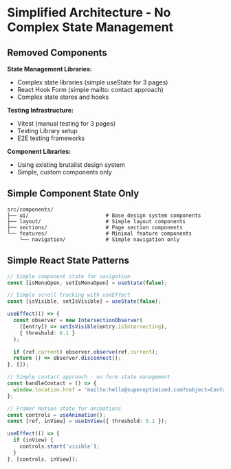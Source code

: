 # Simplified Architecture - No Complex State Management

## Removed Components

**State Management Libraries:**
- Complex state libraries (simple useState for 3 pages)
- React Hook Form (simple mailto: contact approach)
- Complex state stores and hooks

**Testing Infrastructure:**
- Vitest (manual testing for 3 pages)
- Testing Library setup
- E2E testing frameworks

**Component Libraries:**
- Using existing brutalist design system
- Simple, custom components only

## Simple Component State Only

```plaintext
src/components/
├── ui/                         # Base design system components
├── layout/                     # Simple layout components
├── sections/                   # Page section components
└── features/                   # Minimal feature components
    └── navigation/             # Simple navigation only
```

## Simple React State Patterns

```typescript
// Simple component state for navigation
const [isMenuOpen, setIsMenuOpen] = useState(false);

// Simple scroll tracking with useEffect
const [isVisible, setIsVisible] = useState(false);

useEffect(() => {
  const observer = new IntersectionObserver(
    ([entry]) => setIsVisible(entry.isIntersecting),
    { threshold: 0.1 }
  );

  if (ref.current) observer.observe(ref.current);
  return () => observer.disconnect();
}, []);

// Simple contact approach - no form state management
const handleContact = () => {
  window.location.href = 'mailto:hello@superoptimised.com?subject=Contact from website';
};

// Framer Motion state for animations
const controls = useAnimation();
const [ref, inView] = useInView({ threshold: 0.1 });

useEffect(() => {
  if (inView) {
    controls.start('visible');
  }
}, [controls, inView]);
```
